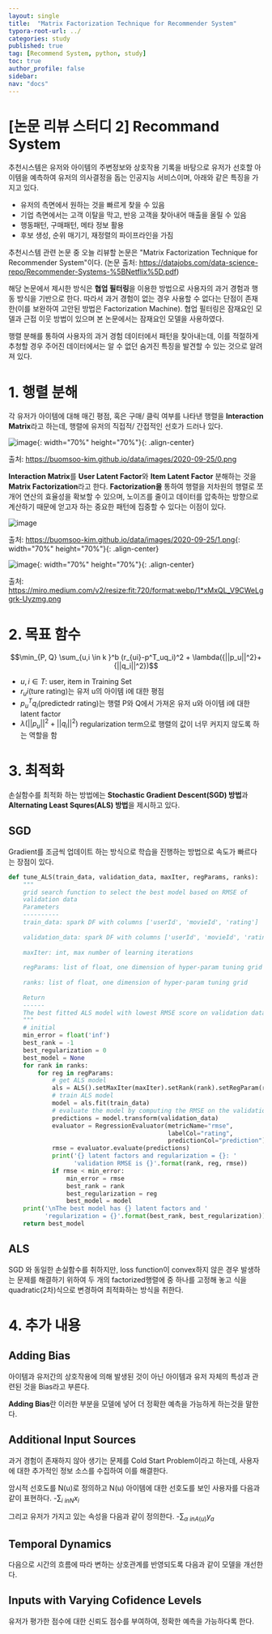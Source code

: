 ```yaml
---
layout: single
title:  "Matrix Factorization Technique for Recommender System"
typora-root-url: ../
categories: study
published: true
tag: [Recommend System, python, study]
toc: true
author_profile: false
sidebar: 
nav: "docs"
---
```

# [논문 리뷰 스터디 2] Recommand System

추천시스템은 유저와 아이템의 주변정보와 상호작용 기록을 바탕으로 유저가 선호할 아이템을 예측하여 유저의 의사결정을 돕는 인공지능 서비스이며, 아래와 같은 특징을 가지고 있다.

- 유저의 측면에서 원하는 것을 빠르게 찾을 수 있음
- 기업 측면에서는 고객 이탈을 막고, 반응 고객을 찾아내어 매출을 올릴 수 있음
- 행동패턴, 구매패턴, 메타 정보 활용
- 후보 생성, 순위 매기기, 재정렬의 파이프라인을 가짐

추천시스템 관련 논문 중 오늘 리뷰할 논문은 "Matrix Factorization Technique for Recommender System"이다.
(논문 출처: https://datajobs.com/data-science-repo/Recommender-Systems-%5BNetflix%5D.pdf)

해당 논문에서 제시한 방식은 **협업 필터링**을 이용한 방법으로 사용자의 과거 경험과 행동 방식을 기반으로 한다. 따라서 과거 경험이 없는 경우 사용할 수 없다는 단점이 존재한(이를 보완하여 고안된 방법은 Factorization Machine). 협업 필터링은 잠재요인 모델과 근접 이웃 방법이 있으며 본 논문에서는 잠재요인 모델을 사용하였다. 

행렬 분해를 통하여 사용자의 과거 경험 데이터에서 패턴을 찾아내는데, 이를 적절하게 추청할 경우 주어진 데이터에서는 알 수 없던 숨겨진 특징을 발견할 수 있는 것으로 알려져 있다.

  
# 1. 행렬 분해 
각 유저가 아이템에 대해 매긴 평점, 혹은 구매/ 클릭 여부를 나타낸 행렬을 **Interaction Matrix**라고 하는데, 행렬에 유저의 직접적/ 간접적인 선호가 드러나 있다.

![image](https://github.com/yujinp0/yujinp0.github.io/assets/138744622/7a3cffa4-fa4a-4114-aafb-994bbc4f7cf9){: width="70%" height="70%"}{: .align-center}

출처: https://buomsoo-kim.github.io/data/images/2020-09-25/0.png

**Interaction Matrix**를 **User Latent Factor**와 **Item Latent Factor** 분해하는 것을 **Matrix Factorization**라고 한다. **Factorization을** 통하여 행렬을 저차원의 행렬로 쪼개어 연산의 효율성을 확보할 수 있으며, 노이즈를 줄이고 데이터를 압축하는 방향으로 계산하기 때문에 얻고자 하는 중요한 패턴에 집중할 수 있다는 이점이 있다. 

![image](https://github.com/yujinp0/yujinp0.github.io/assets/138744622/50797d70-dfa3-44d4-bcd7-e1572125216b)

출처: https://buomsoo-kim.github.io/data/images/2020-09-25/1.png{: width="70%" height="70%"}{: .align-center}

![image](https://github.com/yujinp0/yujinp0.github.io/assets/138744622/afc20204-8833-40de-9e61-ba3b70f2cbe4){: width="70%" height="70%"}{: .align-center}

출처: https://miro.medium.com/v2/resize:fit:720/format:webp/1*xMxQL_V9CWeLggrk-Uyzmg.png

# 2. 목표 함수

$$\min_{P, Q} \sum_{u,i \in k }^b (r_{ui}-p^T_uq_i)^2 + \lambda({||p_u||^2}+{||q_i||^2})$$

 - $u, i \in T$: user, item in Training Set
 - $r_ui$(ture rating)는 유저 u의 아이템 i에 대한 평점
 - $p^T_uq_i$(predictedr rating)는 행렬 P와 Q에서 가져온 유저 u와 아이템 i에 대한 latent factor
 - $\lambda({||p_u||^2}+{||q_i||^2})$ regularization term으로 행렬의 값이 너무 커지지 않도록 하는 역할을 함


# 3. 최적화
손실함수를 최적화 하는 방법에는 **Stochastic Gradient Descent(SGD) 방법**과 **Alternating Least Squres(ALS) 방법**을 제시하고 있다.

## SGD
Gradient를 조금씩 업데이트 하는 방식으로 학습을 진행하는 방법으로 속도가 빠르다는 장점이 있다. 

```python
def tune_ALS(train_data, validation_data, maxIter, regParams, ranks):
    """
    grid search function to select the best model based on RMSE of
    validation data
    Parameters
    ----------
    train_data: spark DF with columns ['userId', 'movieId', 'rating']
    
    validation_data: spark DF with columns ['userId', 'movieId', 'rating']
    
    maxIter: int, max number of learning iterations
    
    regParams: list of float, one dimension of hyper-param tuning grid
    
    ranks: list of float, one dimension of hyper-param tuning grid
    
    Return
    ------
    The best fitted ALS model with lowest RMSE score on validation data
    """
    # initial
    min_error = float('inf')
    best_rank = -1
    best_regularization = 0
    best_model = None
    for rank in ranks:
        for reg in regParams:
            # get ALS model
            als = ALS().setMaxIter(maxIter).setRank(rank).setRegParam(reg)
            # train ALS model
            model = als.fit(train_data)
            # evaluate the model by computing the RMSE on the validation data
            predictions = model.transform(validation_data)
            evaluator = RegressionEvaluator(metricName="rmse",
                                            labelCol="rating",
                                            predictionCol="prediction")
            rmse = evaluator.evaluate(predictions)
            print('{} latent factors and regularization = {}: '
                  'validation RMSE is {}'.format(rank, reg, rmse))
            if rmse < min_error:
                min_error = rmse
                best_rank = rank
                best_regularization = reg
                best_model = model
    print('\nThe best model has {} latent factors and '
          'regularization = {}'.format(best_rank, best_regularization))
    return best_model
``` 
## ALS

SGD 와 동일한 손실함수를 취하지만, loss function이 convex하지 않은 경우 발생하는 문제를 해결하기 위하여 두 개의 factorized행렬에 중 하나를 고정해 놓고 식을 quadratic(2차)식으로 변경하여 최적화하는 방식을 취한다.

# 4. 추가 내용
## Adding Bias
아이템과 유저간의 상호작용에 의해 발생된 것이 아닌 아이템과 유저 자체의 특성과 관련된 것을 Bias라고 부른다. 

**Adding Bias**란 이러한 부분을 모델에 넣어 더 정확한 예측을 가능하게 하는것을 말한다.

## Additional Input Sources
과거 경험이 존재하지 않아 생기는 문제를 Cold Start Problem이라고 하는데, 사용자에 대한 추가적인 정보 소스를 수집하여 이를 해결한다.

암시적 선호도를 N(u)로 정의하고 N(u) 아이템에 대한 선호도를 보인 사용자를 다음과 같이 표현하다.
-$\sum_{i \ in N}x_i$

그리고 유저가 가지고 있는 속성을 다음과 같이 정의한다.
-$\sum_{\alpha \ in A(u)}y_a$

## Temporal Dynamics
다음으로 시간의 흐름에 따라 변하는 상호관계를 반영되도록 다음과 같이 모델을 개선한다.

## Inputs with Varying Cofidence Levels
유저가 평가한 점수에 대한 신뢰도 점수를 부여하여, 정확한 예측을 가능하다록 한다.





































